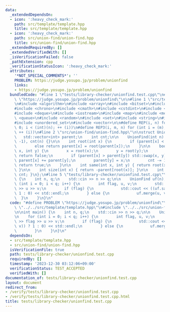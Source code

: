 ```yaml
---
data:
  _extendedDependsOn:
  - icon: ':heavy_check_mark:'
    path: src/template/template.hpp
    title: src/template/template.hpp
  - icon: ':heavy_check_mark:'
    path: src/union-find/union-find.hpp
    title: src/union-find/union-find.hpp
  _extendedRequiredBy: []
  _extendedVerifiedWith: []
  _isVerificationFailed: false
  _pathExtension: cpp
  _verificationStatusIcon: ':heavy_check_mark:'
  attributes:
    '*NOT_SPECIAL_COMMENTS*': ''
    PROBLEM: https://judge.yosupo.jp/problem/unionfind
    links:
    - https://judge.yosupo.jp/problem/unionfind
  bundledCode: "#line 1 \"tests/library-checker/unionfind.test.cpp\"\n#define PROBLEM\
    \ \"https://judge.yosupo.jp/problem/unionfind\"\n\n#line 1 \"src/template/template.hpp\"\
    \n#include <algorithm>\n#include <array>\n#include <bitset>\n#include <cassert>\n\
    #include <chrono>\n#include <cmath>\n#include <cstdint>\n#include <cstring>\n\
    #include <deque>\n#include <iostream>\n#include <map>\n#include <memory>\n#include\
    \ <queue>\n#include <random>\n#include <set>\n#include <string>\n#include <unordered_map>\n\
    #include <unordered_set>\n#include <vector>\n\n#define REP(i, n) for (int i =\
    \ 0; i < (int)(n); ++ (i))\n#define REP3(i, m, n) for (int i = (m); (i) < (int)(n);\
    \ ++ (i))\n#line 2 \"src/union-find/union-find.hpp\"\n\nstruct UnionFind {\n \
    \   std::vector<int> parent;\n    int cnt;\n\n    UnionFind(int n) : parent(n,\
    \ -1), cnt(n) {}\n\n    int root(int x) {\n        if (parent[x] < 0) return x;\n\
    \        else return parent[x] = root(parent[x]);\n    }\n\n    bool merge(int\
    \ x, int y) {\n        x = root(x);\n        y = root(y);\n        if (x == y)\
    \ return false;\n        if (parent[x] > parent[y]) std::swap(x, y);\n       \
    \ parent[x] += parent[y];\n        parent[y] = x;\n        cnt -= 1;\n       \
    \ return true;\n    }\n\n    int same(int x, int y) { return root(x) == root(y);\
    \ }\n\n    int size(int x) { return -parent[root(x)]; }\n\n    int count() { return\
    \ cnt; }\n};\n#line 5 \"tests/library-checker/unionfind.test.cpp\"\n\nint main()\
    \ {\n    int n, q;\n    std::cin >> n >> q;\n\n    UnionFind uf(n);\n\n    for\
    \ (int i = 0; i < q; i++) {\n        int flag, u, v;\n        std::cin >> flag\
    \ >> u >> v;\n        if (flag) {\n            std::cout << ((uf.same(u, v)) ?\
    \ 1 : 0) << std::endl;\n        } else {\n            uf.merge(u, v);\n      \
    \  }\n    }\n}\n"
  code: "#define PROBLEM \"https://judge.yosupo.jp/problem/unionfind\"\n\n#include\
    \ \"../../src/template/template.hpp\"\n#include \"../../src/union-find/union-find.hpp\"\
    \n\nint main() {\n    int n, q;\n    std::cin >> n >> q;\n\n    UnionFind uf(n);\n\
    \n    for (int i = 0; i < q; i++) {\n        int flag, u, v;\n        std::cin\
    \ >> flag >> u >> v;\n        if (flag) {\n            std::cout << ((uf.same(u,\
    \ v)) ? 1 : 0) << std::endl;\n        } else {\n            uf.merge(u, v);\n\
    \        }\n    }\n}\n"
  dependsOn:
  - src/template/template.hpp
  - src/union-find/union-find.hpp
  isVerificationFile: true
  path: tests/library-checker/unionfind.test.cpp
  requiredBy: []
  timestamp: '2023-12-30 03:12:06+09:00'
  verificationStatus: TEST_ACCEPTED
  verifiedWith: []
documentation_of: tests/library-checker/unionfind.test.cpp
layout: document
redirect_from:
- /verify/tests/library-checker/unionfind.test.cpp
- /verify/tests/library-checker/unionfind.test.cpp.html
title: tests/library-checker/unionfind.test.cpp
---
```

